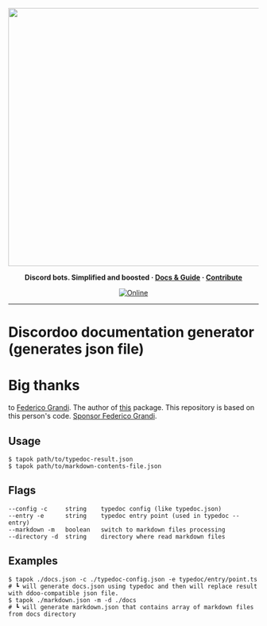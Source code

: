 <p align="center">
<img width="520" src="https://cdn.discordapp.com/attachments/531549268033404928/891388371384029184/ddoologo_new_1.2_banner_tapok.svg" alt="">
</p>

<p align="center">
  <b>
    Discord bots. Simplified and boosted
    <span> · </span>
    <a href="https://docs.discordoo.xyz">Docs & Guide</a>
    <span> · </span>
    <a href="https://github.com/Discordoo/discordoo/blob/develop/CONTRIBUTING.md">Contribute</a>
  </b>
</p>

<p align="center">
  <a href="https://discord.gg/eHC8ynn2H3">
    <img 
      src="https://img.shields.io/discord/811663819721539674?color=7280DA&label=Discord&logo=discord&logoColor=white" 
      alt="Online"
    >
  </a>
</p>
<hr>

# Discordoo documentation generator (generates json file)

Big thanks
=
to [Federico Grandi](https://github.com/EndBug). The author of [this](https://github.com/dbots-pkg/ts-docgen) package. This repository is based on this person's code. [Sponsor Federico Grandi](https://github.com/sponsors/EndBug).

Usage
-
```shell
$ tapok path/to/typedoc-result.json
$ tapok path/to/markdown-contents-file.json
```

Flags
-
```shell
--config -c     string    typedoc config (like typedoc.json)
--entry -e      string    typedoc entry point (used in typedoc --entry)
--markdown -m   boolean   switch to markdown files processing
--directory -d  string    directory where read markdown files
```

Examples
-
```shell
$ tapok ./docs.json -c ./typedoc-config.json -e typedoc/entry/point.ts
# ┗ will generate docs.json using typedoc and then will replace result with ddoo-compatible json file.
$ tapok ./markdown.json -m -d ./docs
# ┗ will generate markdown.json that contains array of markdown files from docs directory
```
